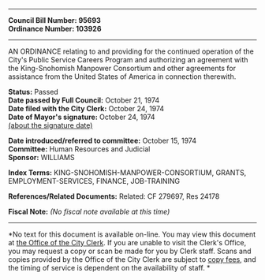 * * * * *  
  
**Council Bill Number: [](#h0)[](#h2)95693**   
**Ordinance Number: 103926**  
  
* * * * *  
  
AN ORDINANCE relating to and providing for the continued operation of the City's Public Service Careers Program and authorizing an agreement with the King-Snohomish Manpower Consortium and other agreements for assistance from the United States of America in connection therewith.  
  
**Status:** Passed   
**Date passed by Full Council:** October 21, 1974   
**Date filed with the City Clerk:** October 24, 1974   
**Date of Mayor's signature:** October 24, 1974   
[(about the signature date)](/~public/approvaldate.htm)   
  
  
**Date introduced/referred to committee:** October 15, 1974   
**Committee:** Human Resources and Judicial   
**Sponsor:** WILLIAMS   
  
**Index Terms:** KING-SNOHOMISH-MANPOWER-CONSORTIUM, GRANTS, EMPLOYMENT-SERVICES, FINANCE, JOB-TRAINING  
  
**References/Related Documents:** Related: CF 279697, Res 24178  
  
**Fiscal Note:** *(No fiscal note available at this time)*  
  
* * * * *  
  
*No text for this document is available on-line. You may view this document at [the Office of the City Clerk](http://www.seattle.gov/leg/clerk/contactUs.htm). If you are unable to visit the Clerk's Office, you may request a copy or scan be made for you by Clerk staff. Scans and copies provided by the Office of the City Clerk are subject to [copy fees](http://clerk.seattle.gov/~public/clerkfees.htm), and the timing of service is dependent on the availability of staff. *  
  
  
